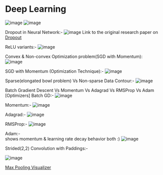 # Deep Learning

![image](https://github.com/philoma/Deep_Learning/assets/87674698/dc6253e1-765f-4f1d-b294-715efeaf8760)
![image](https://github.com/philoma/Deep_Learning/assets/87674698/049183ca-5080-4638-b4ca-f5ae631cc21f)

Dropout in Neural Network:-
![image](https://github.com/philoma/Deep_Learning/assets/87674698/e36e1b0b-35b9-4327-8d6f-ffc0f98b0005)
Link to the original research paper on <a href='https://jmlr.org/papers/volume15/srivastava14a/srivastava14a.pdf'> Dropout</a>

ReLU variants:-
![image](https://github.com/philoma/Deep_Learning/assets/87674698/78c3ba42-980e-416c-b6cc-2067d135ffd5)

Convex & Non-convex Optimization problem(SGD with Momentum):
![image](https://github.com/philoma/Deep_Learning/assets/87674698/04667cde-f1dd-42ae-aecc-6b90f2b6928d)

SGD with Momentum (Optimization Technique):-
![image](https://github.com/philoma/Deep_Learning/assets/87674698/941e7ac7-b49e-48db-a27b-1ba297ed03fb)

Sparse(elongated bowl problem) Vs Non-sparse Data Contour:-
![image](https://github.com/philoma/Deep_Learning/assets/87674698/8993e2d6-e76b-402c-9dc3-5593bb0f6921)


Batch Gradient Descent Vs Momentum Vs Adagrad Vs RMSProp Vs Adam [Optimizers]
Batch GD:-
![image](https://github.com/philoma/Deep_Learning/assets/87674698/3a9f19ca-9984-42be-a73f-12234b791ed4)

Momentum:-
![image](https://github.com/philoma/Deep_Learning/assets/87674698/d50b6f83-31d9-4e2d-bdb5-c2a3206514ee)

Adagrad:-
![image](https://github.com/philoma/Deep_Learning/assets/87674698/6fe2c068-e33f-459e-9981-d237762f0f4b)

RMSProp:-
![image](https://github.com/philoma/Deep_Learning/assets/87674698/2c2ce57e-3195-4862-a068-6fb0b3f5025b)

Adam:- <br>
shows momentum & learning rate decay behavior both :) 
![image](https://github.com/philoma/Deep_Learning/assets/87674698/6c878a6a-8936-474d-b03b-2089fb1e4818)


Strided(2,2) Convolution with Paddings:- 

![image](https://upload.wikimedia.org/wikipedia/commons/0/04/Convolution_arithmetic_-_Padding_strides.gif)

<a href='https://deeplizard.com/resource/pavq7noze3'> Max Pooling Visualizer</a>
